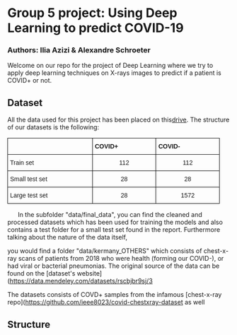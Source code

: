 # Group 5 project: Using Deep Learning to predict COVID-19
### Authors: Ilia Azizi & Alexandre Schroeter
Welcome on our repo for the project of Deep Learning where we try to apply deep learning techniques on X-rays images to predict if a patient is COVID+ or not. 

## Dataset
All the data used for this project has been placed on this[drive](https://drive.google.com/open?id=128hxYxQ8kVEkSkVGikueiqBxWTmDIW2h). The structure of our datasets is the following:
<center>
<html>
<body >
<style type="text/css">
.tg  {border-collapse:collapse;border-spacing:0;}
.tg td{border-color:black;border-style:solid;border-width:1px;font-family:Arial, sans-serif;font-size:14px;
  overflow:hidden;padding:10px 5px;word-break:normal;}
.tg th{border-color:black;border-style:solid;border-width:1px;font-family:Arial, sans-serif;font-size:14px;
  font-weight:normal;overflow:hidden;padding:10px 5px;word-break:normal;}
.tg .tg-i7a5{font-family:Verdana, Geneva, sans-serif !important;;font-size:14px;text-align:left;vertical-align:top}
.tg .tg-5x9q{font-family:Verdana, Geneva, sans-serif !important;;font-size:14px;font-weight:bold;text-align:left;vertical-align:top}
.tg .tg-3zvv{font-family:Verdana, Geneva, sans-serif !important;;font-size:14px;text-align:center;vertical-align:top}
</style>
<table class="tg" width = 50%>
<thead>
  <tr>
    <th class="tg-i7a5"; width = 20%></th>
    <th class="tg-5x9q"; width = 15%>COVID+</th>
    <th class="tg-5x9q"; width = 15%>COVID-</th>
  </tr>
</thead>
<tbody>
  <tr>
    <td class="tg-i7a5">Train set</td>
    <td class="tg-3zvv">112</td>
    <td class="tg-3zvv">112</td>
  </tr>
  <tr>
    <td class="tg-i7a5">Small test set</td>
    <td class="tg-3zvv">28</td>
    <td class="tg-3zvv">28</td>
  </tr>
  <tr>
    <td class="tg-i7a5">Large test set</td>
    <td class="tg-3zvv">28</td>
    <td class="tg-3zvv">1572</td>
  </tr>
</tbody>
</table>

</body>
</html>
</center>

&nbsp;
&nbsp;
&nbsp;
In the subfolder "data/final_data", you can find the cleaned and processed datasets which has been used for training the models and also contains a test folder for a small test set found in the report. Furthermore talking about the nature of the data itself, 

you would find a folder "data/kermany_OTHERS" which consists of chest-x-ray scans of patients from 2018  who were health (forming our COVID-), or had viral or bacterial pneumonias. The original source of the data can be found on the [dataset's website](https://data.mendeley.com/datasets/rscbjbr9sj/3

The datasets consists of COVD+ samples from the infamous [chest-x-ray repo](https://github.com/ieee8023/covid-chestxray-dataset as well 

## Structure
